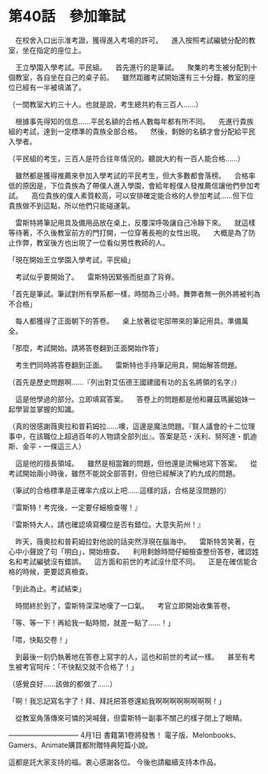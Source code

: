 # 第40話　參加筆試

　在校舍入口出示准考證，獲得進入考場的許可。
　進入按照考試編號分配的教室，坐在指定的座位上。

　王立學園入學考試。平民組。
　首先進行的是筆試。
　聚集的考生被分配到十個教室，各自坐在自己的桌子前。
　雖然距離考試開始還有三十分鐘，教室的座位已經有一半被填滿了。

（一間教室大約三十人。也就是說，考生總共約有三百人……）

　根據事先得知的信息……平民名額的合格人數每年都有所不同。
　先進行貴族組的考試，達到一定標準的貴族全部合格。
　然後，剩餘的名額才會分配給平民入學者。

（平民組的考生，三百人是符合往年情況的。聽說大約有一百人能合格……）

　雖然都是獲得推薦來參加入學考試的平民考生，但大多數都會落榜。
　合格率低的原因是，下位貴族為了帶僕人進入學園，會給年輕僕人發推薦信讓他們參加考試。
　高位貴族的僕人素質較高，可以安排確定能合格的人參加考試……但下位貴族做不到這點，所以他們只能碰運氣。

　雷斯特將筆記用具及備用品放在桌上，反覆深呼吸讓自己冷靜下來。
　就這樣等待著，不久後教室前方的門打開，一位穿著長袍的女性出現。
　大概是為了防止作弊，教室後方也出現了一位看似男性教師的人。

「現在開始王立學園入學考試，平民組」

　考試似乎要開始了。
　雷斯特因緊張而挺直了背脊。

「首先是筆試。筆試對所有學系都一樣，時間為三小時。舞弊者無一例外將被判為不合格」

　每人都獲得了正面朝下的答卷。
　桌上放著從宅邸帶來的筆記用具。準備萬全。

「那麼，考試開始。請將答卷翻到正面開始作答」

　考生們同時將答卷翻到正面。
　雷斯特也手持筆記用具，開始解答問題。

（首先是歷史問題啊……『列出對艾伍德王國建國有功的五名將領的名字』）

　這是他學過的部分。立即填寫答案。
　答卷上的問題都是他和羅茲瑪麗姐妹一起學習並掌握的知識。

（真的很感謝薇奧拉和普莉姆拉……噢，這邊是魔法問題。『賢人議會的十二位理事中，在該職位上超過百年的人物請全部列出』。答案是范・沃利、努阿達・凱迪斯、金平・一條這三人）

　這是他的擅長領域。
　雖然是相當難的問題，但他還是流暢地寫下答案。
　從考試開始兩小時後，雖然不能說全部答對，但他已經解決了約九成的問題。

（筆試的合格標準是正確率六成以上吧……這樣的話，合格是沒問題的）

『雷斯特！考完後，一定要仔細檢查喔！』

『雷斯特大人，請也確認填寫欄位是否有錯位。大意失荊州！』

　昨天，薇奧拉和普莉姆拉對他說的話突然浮現在腦海中。
　雷斯特苦笑著，在心中小聲說了句「明白」，開始檢查。
　利用剩餘時間仔細檢查整份答卷，確認姓名和考試編號沒有錯誤。
　這方面和前世的考試沒什麼不同。
　正是在確信能合格的時候，更要認真檢查。

「到此為止。考試結束」

　時間終於到了，雷斯特深深地嘆了一口氣。
　考官立即開始收集答卷。

「等、等一下！再給我一點時間，就差一點了……！」

「喂，快點交卷！」

　到最後一刻仍執著地在答卷上寫字的人，這也和前世的考試一樣。
　甚至有考生被考官呵斥：「不快點交就不合格了！」

（感覺良好……該做的都做了……）

「啊！我忘記寫名字了！拜、拜託把答卷還給我啊啊啊啊啊啊啊啊！」

　從教室角落傳來可憐的哭喊聲，但雷斯特一副事不關己的樣子閉上了眼睛。

――――――――――
4月1日 書籍第1卷將發售！
電子版、Melonbooks、Gamers、Animate購買都附贈特典短篇小說。

這都是託大家支持的福。衷心感謝各位。
今後也請繼續支持本作品。